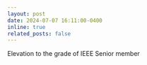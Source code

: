 ```yaml
---
layout: post
date: 2024-07-07 16:11:00-0400
inline: true
related_posts: false
---
```


Elevation to the grade of IEEE Senior member